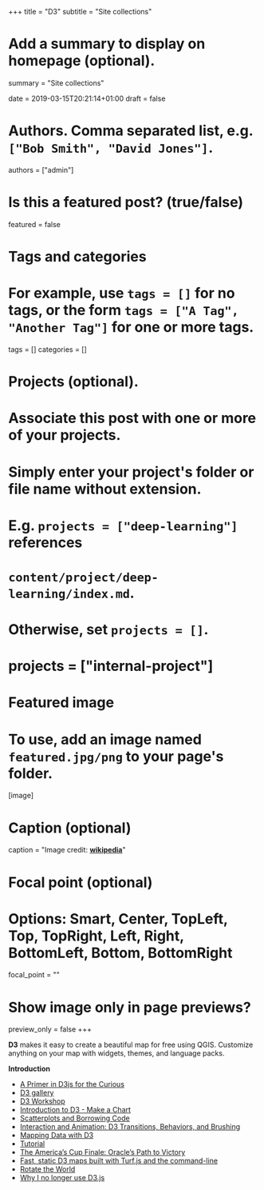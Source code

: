 +++
title = "D3"
subtitle = "Site collections"

# Add a summary to display on homepage (optional).
summary = "Site collections"

date = 2019-03-15T20:21:14+01:00
draft = false

# Authors. Comma separated list, e.g. `["Bob Smith", "David Jones"]`.
authors = ["admin"]

# Is this a featured post? (true/false)
featured = false

# Tags and categories
# For example, use `tags = []` for no tags, or the form `tags = ["A Tag", "Another Tag"]` for one or more tags.
tags = []
categories = []

# Projects (optional).
#   Associate this post with one or more of your projects.
#   Simply enter your project's folder or file name without extension.
#   E.g. `projects = ["deep-learning"]` references
#   `content/project/deep-learning/index.md`.
#   Otherwise, set `projects = []`.
# projects = ["internal-project"]

# Featured image
# To use, add an image named `featured.jpg/png` to your page's folder.
[image]
  # Caption (optional)
  caption = "Image credit: [**wikipedia**](https://en.wikipedia.org/wiki/D3.js#/media/File:Logo_D3.svg)"

  # Focal point (optional)
  # Options: Smart, Center, TopLeft, Top, TopRight, Left, Right, BottomLeft, Bottom, BottomRight
  focal_point = ""

  # Show image only in page previews?
  preview_only = false
+++

**D3** makes it easy to create a beautiful map for free using QGIS. Customize anything on your map with widgets, themes, and language packs.

**Introduction**

- [A Primer in D3js for the Curious](http://duspviz.mit.edu/tutorials/d3-101/)
- [D3 gallery](https://github.com/d3/d3/wiki/Gallery)
- [D3 Workshop](http://duspviz.mit.edu/d3-workshop/)
- [Introduction to D3 - Make a Chart](http://duspviz.mit.edu/d3-workshop/intro-to-d3/)
- [Scatterplots and Borrowing Code](http://duspviz.mit.edu/d3-workshop/scatterplots-and-more/)
- [Interaction and Animation: D3 Transitions, Behaviors, and Brushing](http://duspviz.mit.edu/d3-workshop/transitions-animation/)
- [Mapping Data with D3](http://duspviz.mit.edu/d3-workshop/mapping-data-with-d3/)
- [Tutorial](http://maptimeboston.github.io/d3-maptime/#/)
- [The America’s Cup Finale: Oracle’s Path to Victory](https://archive.nytimes.com/www.nytimes.com/interactive/2013/09/25/sports/americas-cup-course.html)
- [Fast, static D3 maps built with Turf.js and the command-line](https://towardsdatascience.com/fast-static-d3-maps-built-with-turf-js-and-the-command-line-5b7c72b7e775)
- [Rotate the World](https://www.jasondavies.com/maps/rotate/)
- [Why I no longer use D3.js](https://medium.com/@PepsRyuu/why-i-no-longer-use-d3-js-b8288f306c9a)
